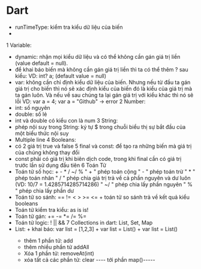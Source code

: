 # Dart
- runTimeType: kiểm tra kiểu dữ liệu của biến
- 
1 Variable:
- dynamic: nhận mọi kiểu dữ liệu và có thể không cần gán giá trị liền (value default = null).
- để khai báo biến mà không cần gán giá trị liền thì ta có thể thêm ? sau kiểu: VD: int? a; (default value = null)
- var:  không cần chỉ định kiểu dữ liệu của biến. Nhưng nếu từ đầu ta gán giá trị cho biến thì nó sẽ xác định kiểu của biến đó là kiểu của giá trị mà ta gán luôn. Và nếu về sau chúng ta lại gán giá trị với kiểu khác thì nó sẽ lỗi
          VD: var a = 4;
              var a = "Github" -> error
2 Number:
- int: số nguyên
- double: số lẻ
- int và double có kiểu con là num
3 String:
- phép nội suy trong String: ký tự $ trong chuỗi biểu thị sự bắt đầu của một biểu thức nội suy
- Multiple line
4 Booleans:
- có 2 giá trị true và false
5 final và const: để tạo ra những biến mà giá trị của chúng không thay đổi
- const phải có giá trị khi biên dịch code, trong khi final cần có giá trị trước lần sử dụng đầu tiên
6 Toán Tử
- Toán tử số học: + - * / ~/ %
      " + " phép toán cộng
      " - " phép toán trừ
      " * " phép toán nhân
      " / " phép chia giá trị trả về cả phần nguyên và dư luôn (VD: 10/7 = 1.4285714285714286)
      " ~/ " phép chia lấy phần nguyên
      " % " phép chia lấy phần dư
- Toán tử so sánh: == != < > >= <=
          + toán tử so sánh trả về kết quả kiểu booleans
- Toán tử kiểm tra kiểu: as is is!
- Toán tử gán: += -= *= /= %=
- Toán tử logic: ! || &&
7 Collections in dart: List, Set, Map
- List:
          + khai báo: var list = [1,2,3]
          + var list = List()
          + var list = List<DataType>()
   + thêm 1 phần tử: add
   + thêm nhiều phần tử addAll
   + Xóa 1 phần tử: removeAt(int)
   + xóa tất cả các phần tử: clear
          ---- tới phần map()-----



